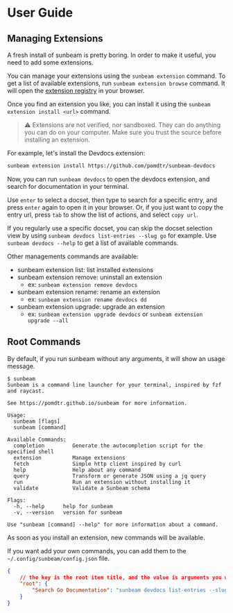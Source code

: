 # User Guide

## Managing Extensions

A fresh install of sunbeam is pretty boring. In order to make it useful, you need to add some extensions.

You can manage your extensions using the `sunbeam extension` command.
To get a list of available extensions, run `sunbeam extension browse` command.
It will open the [extension registry](https://github.com/topics/sunbeam-extension) in your browser.

Once you find an extension you like, you can install it using the `sunbeam extension install <url>` command.

> ⚠️ Extensions are not verified, nor sandboxed. They can do anything you can do on your computer. Make sure you trust the source before installing an extension.

For example, let's install the Devdocs extension:

```sh
sunbeam extension install https://github.com/pomdtr/sunbeam-devdocs
```

Now, you can run `sunbeam devdocs` to open the devdocs extension, and search for documentation in your terminal.

Use `enter` to select a docset, then type to search for a specific entry, and press `enter` again to open it in your browser.
Or, if you just want to copy the entry url, press `tab` to show the list of actions, and select `copy url`.

If you regularly use a specific docset, you can skip the docset selection view by using `sunbeam devdocs list-entries --slug go` for example.
Use `sunbeam devdocs --help` to get a list of available commands.

Other managements commands are available:

- sunbeam extension list: list installed extensions
- sunbeam extension remove: uninstall an extension
    - ex: `sunbeam extension remove devdocs`
- sunbeam extension rename: rename an extension
    - ex: `sunbeam extension rename devdocs dd`
- sunbeam extension upgrade: upgrade an extension
    - ex: `sunbeam extension upgrade devdocs` or `sunbeam extension upgrade --all`

## Root Commands

By default, if you run sunbeam without any arguments, it will show an usage message.

```
$ sunbeam
Sunbeam is a command line launcher for your terminal, inspired by fzf and raycast.

See https://pomdtr.github.io/sunbeam for more information.

Usage:
  sunbeam [flags]
  sunbeam [command]

Available Commands:
  completion         Generate the autocompletion script for the specified shell
  extension          Manage extensions
  fetch              Simple http client inspired by curl
  help               Help about any command
  query              Transform or generate JSON using a jq query
  run                Run an extension without installing it
  validate           Validate a Sunbeam schema

Flags:
  -h, --help      help for sunbeam
  -v, --version   version for sunbeam

Use "sunbeam [command] --help" for more information about a command.
```

As soon as you install an extension, new commands will be available.

If you want add your own commands, you can add them to the `~/.config/sunbeam/config.json` file.

```json
{
    // the key is the root item title, and the value is arguments you want to pass to the `sunbeam` command
    "root": {
        "Search Go Documentation": "sunbeam devdocs list-entries --slug go"
    }
}
```
